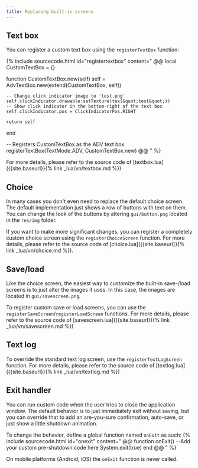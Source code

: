 ```yaml
---
title: Replacing built-in screens
---
```


## Text box

You can register a custom text box using the `registerTextBox` function:

{% include sourcecode.html id="registertextbox" content="
@@
local CustomTextBox = {}

function CustomTextBox.new(self)
    self = AdvTextBox.new(extend(CustomTextBox, self))

    -- Change click indicator image to 'test.png'
    self.clickIndicator.drawable:setTexture(tex(&quot;test&quot;))
    -- Show click indicator in the bottom-right of the text box
    self.clickIndicator.pos = ClickIndicatorPos.RIGHT

    return self
end

-- Registers CustomTextBox as the ADV text box
registerTextBox(TextMode.ADV, CustomTextBox.new)
@@
" %}

For more details, please refer to the source code of [textbox.lua]({{site.baseurl}}{% link _lua/vn/textbox.md %})

## Choice

In many cases you don't even need to replace the default choice screen. The default implementation just shows a row of buttons with text on them. You can change the look of the buttons by altering `gui/button.png` located in the `res/img` folder.

If you want to make more significant changes, you can register a completely custom choice screen using the `registerChoiceScreen` function. For more details, please refer to the source code of [choice.lua]({{site.baseurl}}{% link _lua/vn/choice.md %}).

## Save/load

Like the choice screen, the easiest way to customize the built-in save-/load screens is to just alter the images it uses. In this case, the images are located in `gui/savescreen.png`.

To register custom save or load screens, you can use the `registerSaveScreen`/`registerLoadScreen` functions. For more details, please refer to the source code of [savescreen.lua]({{site.baseurl}}{% link _lua/vn/savescreen.md %})

## Text log

To override the standard text log screen, use the `registerTextLogScreen` function. For more details, please refer to the source code of [textlog.lua]({{site.baseurl}}{% link _lua/vn/textlog.md %})

## Exit handler

You can run custom code when the user tries to close the application window. The default behavior is to just immediately exit without saving, but you can override that to add an are-you-sure confirmation, auto-save, or just show a little shutdown animation.

To change the behavior, define a global function named `onExit` as such:
{% include sourcecode.html id="onexit" content="
@@
function onExit()
    --Add your custom pre-shutdown code here
    System.exit(true)
end
@@
" %}

On mobile platforms (Android, iOS) the `onExit` function is never called.
